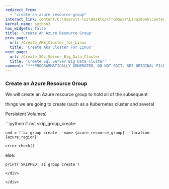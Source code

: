 ```yaml
---
redirect_from:
  - "create-an-azure-resource-group"
interact_link: content/C:\Users\t-luz\Desktop\fromSwar\LinuxBook\content\Create_an_Azure_Resource_Group.ipynb
kernel_name: python3
has_widgets: false
title: 'Create An Azure Resource Group'
prev_page:
  url: /Create_AKS_Cluster_for_Linux
  title: 'Create Aks Cluster For Linux'
next_page:
  url: /Create_SQL_Server_Big_Data_Cluster
  title: 'Create Sql Server Big Data Cluster'
comment: "***PROGRAMMATICALLY GENERATED, DO NOT EDIT. SEE ORIGINAL FILES IN /content***"
---
```


### **Create an Azure Resource Group**


We will create an Azure resource group to hold all of the subsequent

things we are going to create (such as a Kubernetes cluster and several

Persistent Volumes)

<div markdown="1" class="cell code_cell">
<div class="input_area" markdown="1">
```python
if not skip_group_create:

    cmd = f'az group create --name {azure_resource_group} --location {azure_region}'

    error_check()

else:

    print('SKIPPED: az group create')
```
</div>

</div>
